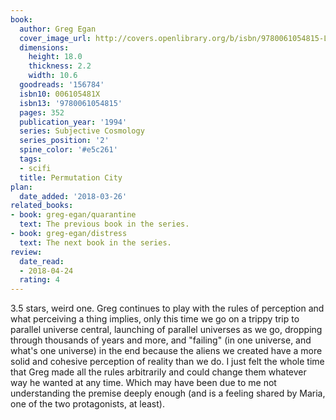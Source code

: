 ```yaml
---
book:
  author: Greg Egan
  cover_image_url: http://covers.openlibrary.org/b/isbn/9780061054815-L.jpg
  dimensions:
    height: 18.0
    thickness: 2.2
    width: 10.6
  goodreads: '156784'
  isbn10: 006105481X
  isbn13: '9780061054815'
  pages: 352
  publication_year: '1994'
  series: Subjective Cosmology
  series_position: '2'
  spine_color: '#e5c261'
  tags:
  - scifi
  title: Permutation City
plan:
  date_added: '2018-03-26'
related_books:
- book: greg-egan/quarantine
  text: The previous book in the series.
- book: greg-egan/distress
  text: The next book in the series.
review:
  date_read:
  - 2018-04-24
  rating: 4
---
```


3.5 stars, weird one. Greg continues to play with the rules of perception and what perceiving a thing implies, only this
time we go on a trippy trip to parallel universe central, launching of parallel universes as we go, dropping through
thousands of years and more, and "failing" (in one universe, and what's one universe) in the end because the aliens we
created have a more solid and cohesive perception of reality than we do. I just felt the whole time that Greg made all
the rules arbitrarily and could change them whatever way he wanted at any time. Which may have been due to me not
understanding the premise deeply enough (and is a feeling shared by Maria, one of the two protagonists, at least).
